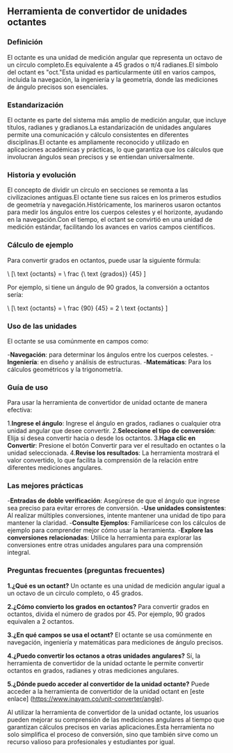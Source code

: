 ## Herramienta de convertidor de unidades octantes

### Definición
El octante es una unidad de medición angular que representa un octavo de un círculo completo.Es equivalente a 45 grados o π/4 radianes.El símbolo del octant es "oct."Esta unidad es particularmente útil en varios campos, incluida la navegación, la ingeniería y la geometría, donde las mediciones de ángulo precisos son esenciales.

### Estandarización
El octante es parte del sistema más amplio de medición angular, que incluye títulos, radianes y gradianos.La estandarización de unidades angulares permite una comunicación y cálculo consistentes en diferentes disciplinas.El octante es ampliamente reconocido y utilizado en aplicaciones académicas y prácticas, lo que garantiza que los cálculos que involucran ángulos sean precisos y se entiendan universalmente.

### Historia y evolución
El concepto de dividir un círculo en secciones se remonta a las civilizaciones antiguas.El octante tiene sus raíces en los primeros estudios de geometría y navegación.Históricamente, los marineros usaron octantos para medir los ángulos entre los cuerpos celestes y el horizonte, ayudando en la navegación.Con el tiempo, el octant se convirtió en una unidad de medición estándar, facilitando los avances en varios campos científicos.

### Cálculo de ejemplo
Para convertir grados en octantos, puede usar la siguiente fórmula:

\ [\ text {octants} = \ frac {\ text {grados}} {45} \]

Por ejemplo, si tiene un ángulo de 90 grados, la conversión a octantos sería:

\ [\ text {octants} = \ frac {90} {45} = 2 \ text {octants} \]

### Uso de las unidades
El octante se usa comúnmente en campos como:

-**Navegación**: para determinar los ángulos entre los cuerpos celestes.
-**Ingeniería**: en diseño y análisis de estructuras.
-**Matemáticas**: Para los cálculos geométricos y la trigonometría.

### Guía de uso
Para usar la herramienta de convertidor de unidad octante de manera efectiva:

1.**Ingrese el ángulo**: Ingrese el ángulo en grados, radianes o cualquier otra unidad angular que desee convertir.
2.**Seleccione el tipo de conversión**: Elija si desea convertir hacia o desde los octantos.
3.**Haga clic en Convertir**: Presione el botón Convertir para ver el resultado en octantes o la unidad seleccionada.
4.**Revise los resultados**: La herramienta mostrará el valor convertido, lo que facilita la comprensión de la relación entre diferentes mediciones angulares.

### Las mejores prácticas
-**Entradas de doble verificación**: Asegúrese de que el ángulo que ingrese sea preciso para evitar errores de conversión.
-**Use unidades consistentes**: Al realizar múltiples conversiones, intente mantener una unidad de tipo para mantener la claridad.
-**Consulte Ejemplos**: Familiarícese con los cálculos de ejemplo para comprender mejor cómo usar la herramienta.
-**Explore las conversiones relacionadas**: Utilice la herramienta para explorar las conversiones entre otras unidades angulares para una comprensión integral.

### Preguntas frecuentes (preguntas frecuentes)

**1.¿Qué es un octant?**
Un octante es una unidad de medición angular igual a un octavo de un círculo completo, o 45 grados.

**2.¿Cómo convierto los grados en octantos?**
Para convertir grados en octantos, divida el número de grados por 45. Por ejemplo, 90 grados equivalen a 2 octantos.

**3.¿En qué campos se usa el octant?**
El octante se usa comúnmente en navegación, ingeniería y matemáticas para mediciones de ángulo precisos.

**4.¿Puedo convertir los octanos a otras unidades angulares?**
Sí, la herramienta de convertidor de la unidad octante le permite convertir octantos en grados, radianes y otras mediciones angulares.

**5.¿Dónde puedo acceder al convertidor de la unidad octante?**
Puede acceder a la herramienta de convertidor de la unidad octant en [este enlace] (https://www.inayam.co/unit-converter/angle).

Al utilizar la herramienta de convertidor de la unidad octante, los usuarios pueden mejorar su comprensión de las mediciones angulares al tiempo que garantizan cálculos precisos en varias aplicaciones.Esta herramienta no solo simplifica el proceso de conversión, sino que también sirve como un recurso valioso para profesionales y estudiantes por igual.